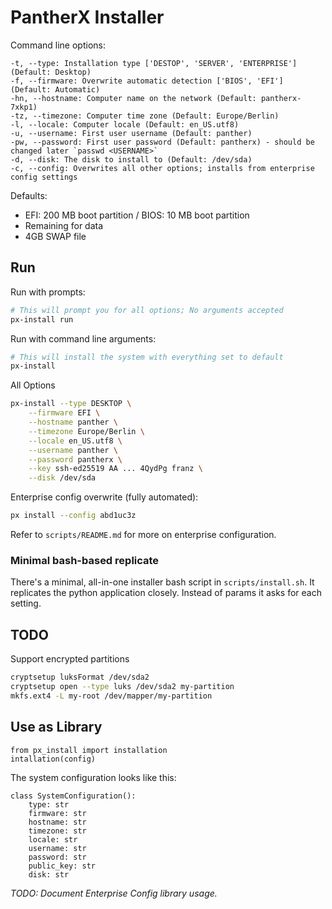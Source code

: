 # PantherX Installer

Command line options:

```
-t, --type: Installation type ['DESTOP', 'SERVER', 'ENTERPRISE'] (Default: Desktop)
-f, --firmware: Overwrite automatic detection ['BIOS', 'EFI'] (Default: Automatic)
-hn, --hostname: Computer name on the network (Default: pantherx-7xkp1)
-tz, --timezone: Computer time zone (Default: Europe/Berlin)
-l, --locale: Computer locale (Default: en_US.utf8)
-u, --username: First user username (Default: panther)
-pw, --password: First user password (Default: pantherx) - should be changed later `passwd <USERNAME>`
-d, --disk: The disk to install to (Default: /dev/sda)
-c, --config: Overwrites all other options; installs from enterprise config settings
```

Defaults:

- EFI: 200 MB boot partition / BIOS: 10 MB boot partition
- Remaining for data
- 4GB SWAP file

## Run

Run with prompts:

```bash
# This will prompt you for all options; No arguments accepted
px-install run
```

Run with command line arguments:

```bash
# This will install the system with everything set to default
px-install
```

All Options

```bash
px-install --type DESKTOP \
	--firmware EFI \
	--hostname panther \
	--timezone Europe/Berlin \
	--locale en_US.utf8 \
	--username panther \
	--password pantherx \
	--key ssh-ed25519 AA ... 4QydPg franz \
	--disk /dev/sda
```

Enterprise config overwrite (fully automated):

```bash
px install --config abd1uc3z
```

Refer to `scripts/README.md` for more on enterprise configuration.

### Minimal bash-based replicate

There's a minimal, all-in-one installer bash script in `scripts/install.sh`. It replicates the python application closely. Instead of params it asks for each setting.

## TODO

Support encrypted partitions

```bash
cryptsetup luksFormat /dev/sda2
cryptsetup open --type luks /dev/sda2 my-partition
mkfs.ext4 -L my-root /dev/mapper/my-partition
```

## Use as Library

```
from px_install import installation
intallation(config)
```

The system configuration looks like this:

```
class SystemConfiguration():
    type: str
    firmware: str
    hostname: str
    timezone: str
    locale: str
    username: str
    password: str
    public_key: str
    disk: str
```

_TODO: Document Enterprise Config library usage._
